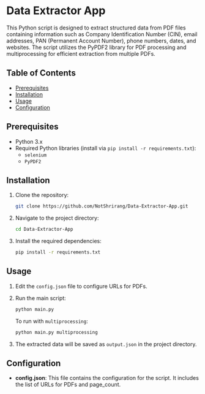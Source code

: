 # Data Extractor App

This Python script is designed to extract structured data from PDF files containing information such as Company Identification Number (CIN), email addresses, PAN (Permanent Account Number), phone numbers, dates, and websites. The script utilizes the PyPDF2 library for PDF processing and multiprocessing for efficient extraction from multiple PDFs.

## Table of Contents

- [Prerequisites](#prerequisites)
- [Installation](#installation)
- [Usage](#usage)
- [Configuration](#configuration)

## Prerequisites

- Python 3.x
- Required Python libraries (install via `pip install -r requirements.txt`):
  - `selenium`
  - `PyPDF2`

## Installation

1. Clone the repository:

   ```bash
   git clone https://github.com/NotShrirang/Data-Extractor-App.git
   ```

2. Navigate to the project directory:

   ```bash
   cd Data-Extractor-App
   ```

3. Install the required dependencies:

   ```bash
   pip install -r requirements.txt
   ```

## Usage

1. Edit the `config.json` file to configure URLs for PDFs.

2. Run the main script:

   ```bash
   python main.py
   ```

   To run with `multiprocessing`:
   ```bash
   python main.py multiprocessing
   ```

4. The extracted data will be saved as `output.json` in the project directory.

## Configuration

- **config.json**: This file contains the configuration for the script. It includes the list of URLs for PDFs and page_count.
